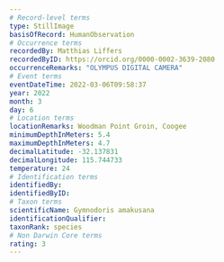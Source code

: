 ```yaml
---
# Record-level terms
type: StillImage
basisOfRecord: HumanObservation
# Occurrence terms
recordedBy: Matthias Liffers
recordedByID: https://orcid.org/0000-0002-3639-2080
occurrenceRemarks: "OLYMPUS DIGITAL CAMERA"
# Event terms
eventDateTime: 2022-03-06T09:58:37
year: 2022
month: 3
day: 6
# Location terms
locationRemarks: Woodman Point Groin, Coogee
minimumDepthInMeters: 5.4
maximumDepthInMeters: 4.7
decimalLatitude: -32.137831
decimalLongitude: 115.744733
temperature: 24
# Identification terms
identifiedBy: 
identifiedByID: 
# Taxon terms
scientificName: Gymnodoris amakusana
identificationQualifier: 
taxonRank: species
# Non Darwin Core terms
rating: 3
---
```

